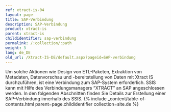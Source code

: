 ```yaml
---
ref: xtract-is-04
layout: page
title: SAP-Verbindung
description: SAP-Verbindung
product: xtract-is
parent: xtract-is
childidentifier: sap-verbindung
permalink: /:collection/:path
weight: 3
lang: de_DE
old_url: /Xtract-IS-DE/default.aspx?pageid=SAP-verbindung
---
```


Um solche Aktionen wie Design von ETL-Paketen, Extraktion von Metadaten, Datenvorschau und -bereitstellung von Daten mit Xtract IS durchzuführen, ist eine Verbindung zum SAP-System erforderlich. SSIS kann mit Hilfe des Verbindungsmanagers “XTRACT” an SAP angeschlossen werden. In den folgenden Abschnitten finden Sie Details zur Erstellung einer SAP-Verbindung innerhalb des SSIS.
{% include _content/table-of-contents.html parent=page.childidentifier collection=site.de %}